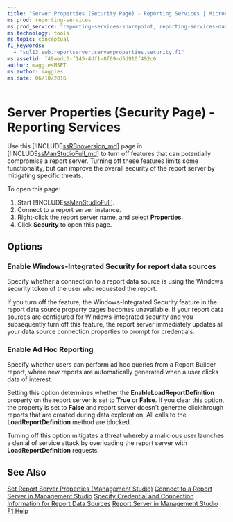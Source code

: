 ```yaml
---
title: "Server Properties (Security Page) - Reporting Services | Microsoft Docs"
ms.prod: reporting-services
ms.prod_service: "reporting-services-sharepoint, reporting-services-native"
ms.technology: tools
ms.topic: conceptual
f1_keywords: 
  - "sql13.swb.reportserver.serverproperties.security.f1"
ms.assetid: f49aedc6-f145-4df1-8f69-d5d910f492c6
author: maggiesMSFT
ms.author: maggies
ms.date: 06/10/2016
---
```


# Server Properties (Security Page) - Reporting Services

  Use this [!INCLUDE[ssRSnoversion_md](../../includes/ssrsnoversion-md.md)] page in [!INCLUDE[ssManStudioFull_md](../../includes/ssmanstudiofull-md.md)] to turn off features that can potentially compromise a report server. Turning off these features limits some functionality, but can improve the overall security of the report server by mitigating specific threats.  
  
 To open this page:
 1) Start [!INCLUDE[ssManStudioFull](../../includes/ssmanstudiofull-md.md)].
 2) Connect to a report server instance.
 3) Right-click the report server name, and select **Properties**.
 4) Click **Security** to open this page.  
  
## Options

### Enable Windows-Integrated Security for report data sources

 Specify whether a connection to a report data source is using the Windows security token of the user who requested the report.  
  
 If you turn off the feature, the Windows-Integrated Security feature in the report data source property pages becomes unavailable. If your report data sources are configured for Windows-integrated security and you subsequently turn off this feature, the report server immediately updates all your data source connection properties to prompt for credentials.  
  
### Enable Ad Hoc Reporting

 Specify whether users can perform ad hoc queries from a Report Builder report, where new reports are automatically generated when a user clicks data of interest.  
  
 Setting this option determines whether the **EnableLoadReportDefinition** property on the report server is set to **True** or **False**. If you clear this option, the property is set to **False** and report server doesn't generate clickthrough reports that are created during data exploration. All calls to the **LoadReportDefinition** method are blocked.  
  
 Turning off this option mitigates a threat whereby a malicious user launches a denial of service attack by overloading the report server with **LoadReportDefinition** requests.  
  
## See Also

 [Set Report Server Properties &#40;Management Studio&#41;](../../reporting-services/tools/set-report-server-properties-management-studio.md)
 [Connect to a Report Server in Management Studio](../../reporting-services/tools/connect-to-a-report-server-in-management-studio.md)
 [Specify Credential and Connection Information for Report Data Sources](../../reporting-services/report-data/specify-credential-and-connection-information-for-report-data-sources.md)
 [Report Server in Management Studio F1 Help](../../reporting-services/tools/report-server-in-management-studio-f1-help.md)
